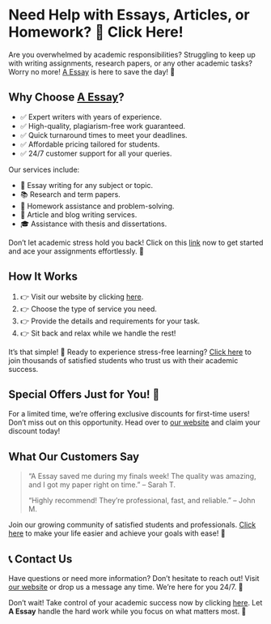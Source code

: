 <h1>Need Help with Essays, Articles, or Homework? 📝 Click Here!</h1>

<p>Are you overwhelmed by academic responsibilities? Struggling to keep up with writing assignments, research papers, or any other academic tasks? Worry no more! <a href="https://tinyurl.com/topessay?keyword=a+essay" target="_blank">A Essay</a> is here to save the day! 🚀</p>

<h2>Why Choose <a href="https://tinyurl.com/topessay?keyword=a+essay" target="_blank">A Essay</a>?</h2>
<ul>
    <li>✅ Expert writers with years of experience.</li>
    <li>✅ High-quality, plagiarism-free work guaranteed.</li>
    <li>✅ Quick turnaround times to meet your deadlines.</li>
    <li>✅ Affordable pricing tailored for students.</li>
    <li>✅ 24/7 customer support for all your queries.</li>
</ul>

<p>Our services include:</p>
<ul>
    <li>📄 Essay writing for any subject or topic.</li>
    <li>📚 Research and term papers.</li>
    <li>📝 Homework assistance and problem-solving.</li>
    <li>📢 Article and blog writing services.</li>
    <li>🎓 Assistance with thesis and dissertations.</li>
</ul>

<p>Don’t let academic stress hold you back! Click on this <a href="https://tinyurl.com/topessay?keyword=a+essay" target="_blank">link</a> now to get started and ace your assignments effortlessly. 🌟</p>

<h2>How It Works</h2>
<ol>
    <li>👉 Visit our website by clicking <a href="https://tinyurl.com/topessay?keyword=a+essay" target="_blank">here</a>.</li>
    <li>👉 Choose the type of service you need.</li>
    <li>👉 Provide the details and requirements for your task.</li>
    <li>👉 Sit back and relax while we handle the rest!</li>
</ol>

<p>It’s that simple! 🎉 Ready to experience stress-free learning? <a href="https://tinyurl.com/topessay?keyword=a+essay" target="_blank">Click here</a> to join thousands of satisfied students who trust us with their academic success.</p>

<h2>Special Offers Just for You! 🎁</h2>
<p>For a limited time, we’re offering exclusive discounts for first-time users! Don’t miss out on this opportunity. Head over to <a href="https://tinyurl.com/topessay?keyword=a+essay" target="_blank">our website</a> and claim your discount today!</p>

<h2>What Our Customers Say</h2>
<blockquote>
    <p>“A Essay saved me during my finals week! The quality was amazing, and I got my paper right on time.” – Sarah T.</p>
    <p>“Highly recommend! They’re professional, fast, and reliable.” – John M.</p>
</blockquote>

<p>Join our growing community of satisfied students and professionals. <a href="https://tinyurl.com/topessay?keyword=a+essay" target="_blank">Click here</a> to make your life easier and achieve your goals with ease! 🚀</p>

<h2>📞 Contact Us</h2>
<p>Have questions or need more information? Don’t hesitate to reach out! Visit <a href="https://tinyurl.com/topessay?keyword=a+essay" target="_blank">our website</a> or drop us a message any time. We’re here for you 24/7. 💬</p>

<p>Don’t wait! Take control of your academic success now by clicking <a href="https://tinyurl.com/topessay?keyword=a+essay" target="_blank">here</a>. Let <strong>A Essay</strong> handle the hard work while you focus on what matters most. 🌟</p>
